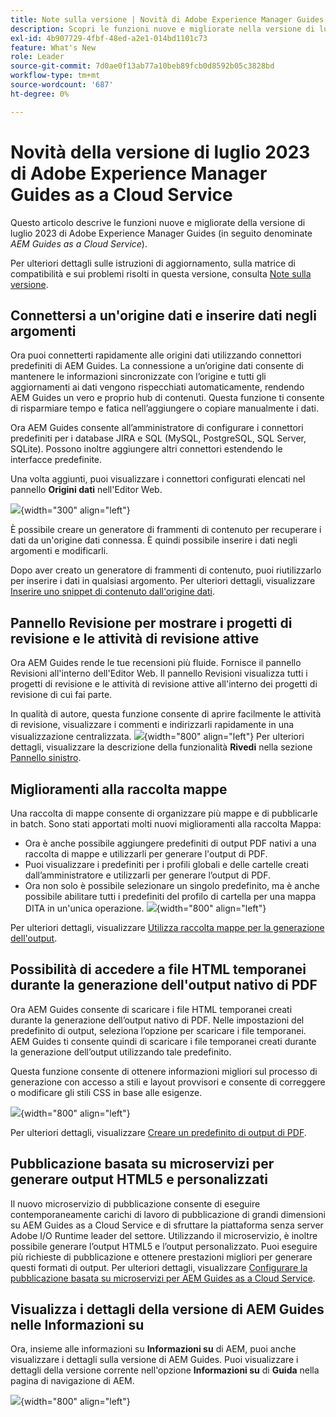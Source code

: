 ```yaml
---
title: Note sulla versione | Novità di Adobe Experience Manager Guides, versione di luglio 2023
description: Scopri le funzioni nuove e migliorate nella versione di luglio 2023 di Adobe Experience Manager Guides as a Cloud Service
exl-id: 4b907729-4fbf-48ed-a2e1-014bd1101c73
feature: What's New
role: Leader
source-git-commit: 7d0ae0f13ab77a10beb89fcb0d8592b05c3828bd
workflow-type: tm+mt
source-wordcount: '687'
ht-degree: 0%

---
```


# Novità della versione di luglio 2023 di Adobe Experience Manager Guides as a Cloud Service

Questo articolo descrive le funzioni nuove e migliorate della versione di luglio 2023 di Adobe Experience Manager Guides (in seguito denominate *AEM Guides as a Cloud Service*).

Per ulteriori dettagli sulle istruzioni di aggiornamento, sulla matrice di compatibilità e sui problemi risolti in questa versione, consulta [Note sulla versione](release-notes-2023-7-0.md).

## Connettersi a un&#39;origine dati e inserire dati negli argomenti

Ora puoi connetterti rapidamente alle origini dati utilizzando connettori predefiniti di AEM Guides. La connessione a un’origine dati consente di mantenere le informazioni sincronizzate con l’origine e tutti gli aggiornamenti ai dati vengono rispecchiati automaticamente, rendendo AEM Guides un vero e proprio hub di contenuti. Questa funzione ti consente di risparmiare tempo e fatica nell’aggiungere o copiare manualmente i dati.

Ora AEM Guides consente all’amministratore di configurare i connettori predefiniti per i database JIRA e SQL (MySQL, PostgreSQL, SQL Server, SQLite). Possono inoltre aggiungere altri connettori estendendo le interfacce predefinite.

Una volta aggiunti, puoi visualizzare i connettori configurati elencati nel pannello **Origini dati** nell&#39;Editor Web.

![](assets/code-snippet-generator.png){width="300" align="left"}

È possibile creare un generatore di frammenti di contenuto per recuperare i dati da un&#39;origine dati connessa. È quindi possibile inserire i dati negli argomenti e modificarli.

Dopo aver creato un generatore di frammenti di contenuto, puoi riutilizzarlo per inserire i dati in qualsiasi argomento. Per ulteriori dettagli, visualizzare [Inserire uno snippet di contenuto dall&#39;origine dati](../user-guide/web-editor-content-snippet.md).



## Pannello Revisione per mostrare i progetti di revisione e le attività di revisione attive

Ora AEM Guides rende le tue recensioni più fluide. Fornisce il pannello Revisioni all&#39;interno dell&#39;Editor Web. Il pannello Revisioni visualizza tutti i progetti di revisione e le attività di revisione attive all&#39;interno dei progetti di revisione di cui fai parte.

In qualità di autore, questa funzione consente di aprire facilmente le attività di revisione, visualizzare i commenti e indirizzarli rapidamente in una visualizzazione centralizzata.
![](assets/active-review-task-comments.png){width="800" align="left"}
Per ulteriori dettagli, visualizzare la descrizione della funzionalità **Rivedi** nella sezione [Pannello sinistro](../user-guide/web-editor-features.md#id2051EA0M0HS).


## Miglioramenti alla raccolta mappe

Una raccolta di mappe consente di organizzare più mappe e di pubblicarle in batch. Sono stati apportati molti nuovi miglioramenti alla raccolta Mappa:

- Ora è anche possibile aggiungere predefiniti di output PDF nativi a una raccolta di mappe e utilizzarli per generare l&#39;output di PDF.
- Puoi visualizzare i predefiniti per i profili globali e delle cartelle creati dall’amministratore e utilizzarli per generare l’output di PDF.
- Ora non solo è possibile selezionare un singolo predefinito, ma è anche possibile abilitare tutti i predefiniti del profilo di cartella per una mappa DITA in un&#39;unica operazione.
  ![](assets/edit-map-collection.png){width="800" align="left"}

Per ulteriori dettagli, visualizzare [Utilizza raccolta mappe per la generazione dell&#39;output](../user-guide/generate-output-use-map-collection-output-generation.md).

## Possibilità di accedere a file HTML temporanei durante la generazione dell&#39;output nativo di PDF

Ora AEM Guides consente di scaricare i file HTML temporanei creati durante la generazione dell’output nativo di PDF. Nelle impostazioni del predefinito di output, seleziona l’opzione per scaricare i file temporanei.  AEM Guides ti consente quindi di scaricare i file temporanei creati durante la generazione dell’output utilizzando tale predefinito.

Questa funzione consente di ottenere informazioni migliori sul processo di generazione con accesso a stili e layout provvisori e consente di correggere o modificare gli stili CSS in base alle esigenze.

![](assets/native-pdf-advanced-settings.png){width="800" align="left"}

Per ulteriori dettagli, visualizzare [Creare un predefinito di output di PDF](../web-editor/native-pdf-web-editor.md#create-output-preset).

## Pubblicazione basata su microservizi per generare output HTML5 e personalizzati

Il nuovo microservizio di pubblicazione consente di eseguire contemporaneamente carichi di lavoro di pubblicazione di grandi dimensioni su AEM Guides as a Cloud Service e di sfruttare la piattaforma senza server Adobe I/O Runtime leader del settore. Utilizzando il microservizio, è inoltre possibile generare l’output HTML5 e l’output personalizzato.
Puoi eseguire più richieste di pubblicazione e ottenere prestazioni migliori per generare questi formati di output.
Per ulteriori dettagli, visualizzare [Configurare la pubblicazione basata su microservizi per AEM Guides as a Cloud Service](../knowledge-base/publishing/configure-microservices.md).

## Visualizza i dettagli della versione di AEM Guides nelle Informazioni su

Ora, insieme alle informazioni su **Informazioni su** di AEM, puoi anche visualizzare i dettagli sulla versione di AEM Guides. Puoi visualizzare i dettagli della versione corrente nell&#39;opzione **Informazioni su** di **Guida** nella pagina di navigazione di AEM.

![](assets/about-aem-help.png){width="800" align="left"}
